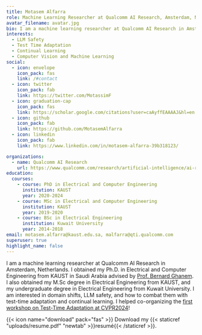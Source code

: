```yaml
---
title: Motasem Alfarra
role: Machine Learning Researcher at Qualcomm AI Research, Amsterdam, Netherlands
avatar_filename: avatar.jpg
bio: I am a machine learning researcher at Qualcomm AI Research in Amsterdam, Netherlands. I obtained my Ph.D. in Electrical and Computer Engineering from KAUST in Saudi Arabia advised by [Prof. Bernard Ghanem](https://www.bernardghanem.com/). I also obtained my M.Sc degree in Electrical Engineering from KAUST, and my undergraduate degree in Electrical Engineering from Kuwait University. I am interested in domain shifts, LLM safety, and how to combat them with test-time adaptation and continual learning. I helped co-organizing the [first workshop on Test-Time Adaptation at CVPR2024](https://tta-cvpr2024.github.io)!
interests:
  - LLM Safety
  - Test Time Adaptation
  - Continual Learning
  - Computer Vision and Machine Learning
social:
  - icon: envelope
    icon_pack: fas
    link: /#contact
  - icon: twitter
    icon_pack: fab
    link: https://twitter.com/MotassimF
  - icon: graduation-cap
    icon_pack: fas
    link: https://scholar.google.com/citations?user=caAyffEAAAAJ&hl=en
  - icon: github
    icon_pack: fab
    link: https://github.com/MotasemAlfarra
  - icon: linkedin
    icon_pack: fab
    link: https://www.linkedin.com/in/motasem-alfarra-39b318123/

organizations:
  - name: Qualcomm AI Research
    url: https://www.qualcomm.com/research/artificial-intelligence/ai-research
education:
  courses:
    - course: PhD in Electrical and Computer Engineering
      institution: KAUST
      year: 2020-2024
    - course: MSc in Electrical and Computer Engineering
      institution: KAUST
      year: 2019-2020
    - course: BSc in Electrical Engineering
      institution: Kuwait University
      year: 2014-2018
email: motasem.alfarra@kaust.edu.sa, malfarra@qti.qualcomm.com
superuser: true
highlight_name: false
---
```

I am a machine learning researcher at Qualcomm AI Research in Amsterdam, Netherlands. I obtained my Ph.D. in Electrical and Computer Engineering from KAUST in Saudi Arabia advised by [Prof. Bernard Ghanem](https://www.bernardghanem.com/). I also obtained my M.Sc degree in Electrical Engineering from KAUST, and my undergraduate degree in Electrical Engineering from Kuwait University. I am interested in domain shifts, LLM safety, and how to combat them with test-time adaptation and continual learning. I helped co-organizing the [first workshop on Test-Time Adaptation at CVPR2024](https://tta-cvpr2024.github.io)!

{{< icon name="download" pack="fas" >}} Download my {{< staticref "uploads/resume.pdf" "newtab" >}}resumé{{< /staticref >}}.
